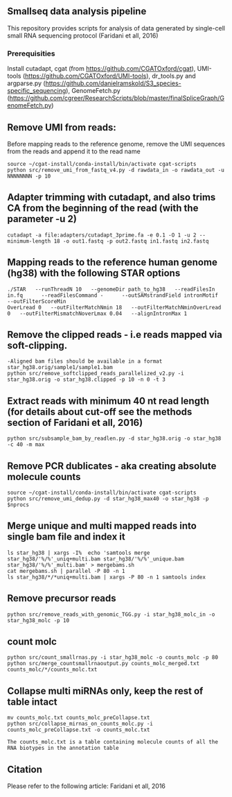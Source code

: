 
## Smallseq data analysis pipeline
This repository provides scripts for analysis of data generated by single-cell small RNA sequencing protocol (Faridani et all, 2016)


### Prerequisities
Install cutadapt, cgat (from https://github.com/CGATOxford/cgat), UMI-tools (https://github.com/CGATOxford/UMI-tools), dr_tools.py and argparse.py (https://github.com/danielramskold/S3_species-specific_sequencing), GenomeFetch.py (https://github.com/cgreer/ResearchScripts/blob/master/finalSpliceGraph/GenomeFetch.py)


## Remove UMI from reads: 
Before mapping reads to the reference genome, remove the UMI sequences from the reads and append it to the read name
```
source ~/cgat-install/conda-install/bin/activate cgat-scripts
python src/remove_umi_from_fastq_v4.py -d rawdata_in -o rawdata_out -u NNNNNNNN -p 10
```

## Adapter trimming with cutadapt, and also trims CA from the beginning of the read (with the parameter -u 2)
```
cutadapt -a file:adapters/cutadapt_3prime.fa -e 0.1 -O 1 -u 2 --minimum-length 18 -o out1.fastq -p out2.fastq in1.fastq in2.fastq
```

## Mapping reads to the reference human genome (hg38) with the following STAR options
```
./STAR   --runThreadN 10   --genomeDir path_to_hg38   --readFilesIn in.fq      --readFilesCommand -      --outSAMstrandField intronMotif   --outFilterScoreMin
OverLread 0   --outFilterMatchNmin 18   --outFilterMatchNminOverLread 0   --outFilterMismatchNoverLmax 0.04   --alignIntronMax 1
```

## Remove the clipped reads - i.e reads mapped via soft-clipping.  
```
-Aligned bam files should be available in a format star_hg38.orig/sample1/sample1.bam
python src/remove_softclipped_reads_parallelized_v2.py -i star_hg38.orig -o star_hg38.clipped -p 10 -n 0 -t 3
```

## Extract reads with minimum 40 nt read length (for details about cut-off see the methods section of Faridani et all, 2016)
```
python src/subsample_bam_by_readlen.py -d star_hg38.orig -o star_hg38 -c 40 -m max
```

## Remove PCR dublicates - aka creating absolute molecule counts
```
source ~/cgat-install/conda-install/bin/activate cgat-scripts
python src/remove_umi_dedup.py -d star_hg38_max40 -o star_hg38 -p $nprocs
```

## Merge unique and multi mapped reads into single bam file and index it
```
ls star_hg38 | xargs -I%  echo 'samtools merge star_hg38/'%/%'_uniq+multi.bam star_hg38/'%/%'_unique.bam star_hg38/'%/%'_multi.bam' > mergebams.sh
cat mergebams.sh | parallel -P 80 -n 1
ls star_hg38/*/*uniq+multi.bam | xargs -P 80 -n 1 samtools index
```

## Remove precursor reads
```
python src/remove_reads_with_genomic_TGG.py -i star_hg38_molc_in -o star_hg38_molc -p 10
```

## count molc
```
python src/count_smallrnas.py -i star_hg38_molc -o counts_molc -p 80
python src/merge_countsmallrnaoutput.py counts_molc_merged.txt counts_molc/*/counts_molc.txt
```

## Collapse multi miRNAs only, keep the rest of table intact
```
mv counts_molc.txt counts_molc_preCollapse.txt
python src/collapse_mirnas_on_counts_molc.py -i counts_molc_preCollapse.txt -o counts_molc.txt
```

```
The counts_molc.txt is a table containing molecule counts of all the RNA biotypes in the annotation table
```

## Citation

Please refer to the following article: Faridani et all, 2016



